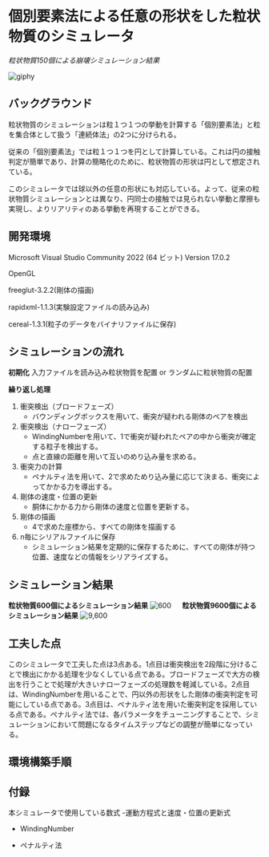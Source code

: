 # 個別要素法による任意の形状をした粒状物質のシミュレータ

*粒状物質150個による崩壊シミュレーション結果*

![giphy](https://user-images.githubusercontent.com/91046559/178481165-cff246a7-e718-486d-8111-1b519c4ee518.gif)  

## バックグラウンド
粒状物質のシミュレーションは粒１つ１つの挙動を計算する「個別要素法」と粒を集合体として扱う「連続体法」の2つに分けられる。

従来の「個別要素法」では粒１つ１つを円として計算している。これは円の接触判定が簡単であり、計算の簡略化のために、粒状物質の形状は円として想定されている。

このシミュレータでは球以外の任意の形状にも対応している。よって、従来の粒状物質シミュレーションとは異なり、円同士の接触では見られない挙動と摩擦も実現し、よりリアリティのある挙動を再現することができる。

## 開発環境
Microsoft Visual Studio Community 2022 (64 ビット) Version 17.0.2

OpenGL

freeglut-3.2.2(剛体の描画)

rapidxml-1.1.3(実験設定ファイルの読み込み)

cereal-1.3.1(粒子のデータをバイナリファイルに保存)


## シミュレーションの流れ
**初期化**
入力ファイルを読み込み粒状物質を配置 or ランダムに粒状物質の配置

**繰り返し処理**
1. 衝突検出（ブロードフェーズ）
    - バウンディングボックスを用いて、衝突が疑われる剛体のペアを検出
2. 衝突検出（ナローフェーズ）
    - WindingNumberを用いて、1で衝突が疑われたペアの中から衝突が確定する粒子を検出する。
    - 点と直線の距離を用いて互いのめり込み量を求める。
3. 衝突力の計算
    - ペナルティ法を用いて、2で求めためり込み量に応じて決まる、衝突によってかかる力を導出する。
4. 剛体の速度・位置の更新
    - 胴体にかかる力から剛体の速度と位置を更新する。
5. 剛体の描画
    - 4で求めた座標から、すべての剛体を描画する
6. n毎にシリアルファイルに保存
    - シミュレーション結果を定期的に保存するために、すべての剛体が持つ位置、速度などの情報をシリアライズする。

## シミュレーション結果
**粒状物質600個によるシミュレーション結果**
![600](https://user-images.githubusercontent.com/91046559/178482827-7c1512f7-1659-4ba0-96c9-5283efb71614.PNG)  　
**粒状物質9600個によるシミュレーション結果**
![9,600](https://user-images.githubusercontent.com/91046559/178482576-caf33ad3-3f0e-4da8-b259-69f177600572.PNG)  


## 工夫した点
  このシミュレータで工夫した点は3点ある。1点目は衝突検出を2段階に分けることで検出にかかる処理を少なくしている点である。ブロードフェーズで大方の検出を行うことで処理が大きいナローフェーズの処理数を軽減している。2点目は、WindingNumberを用いることで、円以外の形状をした剛体の衝突判定を可能にしている点である。3点目は、ペナルティ法を用いた衝突判定を採用している点である。ペナルティ法では、各パラメータをチューニングすることで、シミュレーションにおいて問題になるタイムステップなどの調整が簡単になっている。

## 環境構築手順



## 付録
本シミュレータで使用している数式
-運動方程式と速度・位置の更新式

- WindingNumber

- ペナルティ法

